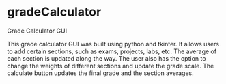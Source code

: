 # gradeCalculator
Grade Calculator GUI

This grade calculator GUI was built using python and tkinter.
It allows users to add certain sections, such as exams, projects, labs, etc. The average of each section is updated along the way. The user also has the option to change the weights of different sections and update the grade scale. The calculate button updates the final grade and the section averages. 
